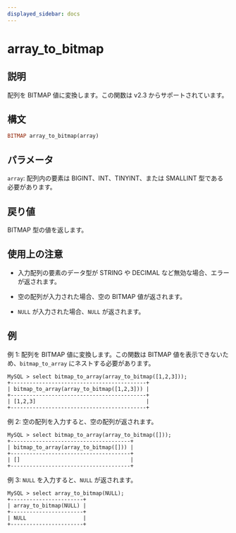 ```yaml
---
displayed_sidebar: docs
---
```


# array_to_bitmap

## 説明

配列を BITMAP 値に変換します。この関数は v2.3 からサポートされています。

## 構文

```Haskell
BITMAP array_to_bitmap(array)
```

## パラメータ

`array`: 配列内の要素は BIGINT、INT、TINYINT、または SMALLINT 型である必要があります。

## 戻り値

BITMAP 型の値を返します。

## 使用上の注意

- 入力配列の要素のデータ型が STRING や DECIMAL など無効な場合、エラーが返されます。

- 空の配列が入力された場合、空の BITMAP 値が返されます。

- `NULL` が入力された場合、`NULL` が返されます。

## 例

例 1: 配列を BITMAP 値に変換します。この関数は BITMAP 値を表示できないため、`bitmap_to_array` にネストする必要があります。

```Plain
MySQL > select bitmap_to_array(array_to_bitmap([1,2,3]));
+-------------------------------------------+
| bitmap_to_array(array_to_bitmap([1,2,3])) |
+-------------------------------------------+
| [1,2,3]                                   |
+-------------------------------------------+
```

例 2: 空の配列を入力すると、空の配列が返されます。

```Plain
MySQL > select bitmap_to_array(array_to_bitmap([]));
+--------------------------------------+
| bitmap_to_array(array_to_bitmap([])) |
+--------------------------------------+
| []                                   |
+--------------------------------------+
```

例 3: `NULL` を入力すると、`NULL` が返されます。

```Plain
MySQL > select array_to_bitmap(NULL);
+-----------------------+
| array_to_bitmap(NULL) |
+-----------------------+
| NULL                  |
+-----------------------+
```